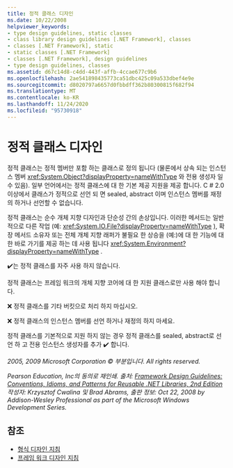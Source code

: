 ```yaml
---
title: 정적 클래스 디자인
ms.date: 10/22/2008
helpviewer_keywords:
- type design guidelines, static classes
- class library design guidelines [.NET Framework], classes
- classes [.NET Framework], static
- static classes [.NET Framework]
- classes [.NET Framework], design guidelines
- type design guidelines, classes
ms.assetid: d67c14d8-c4dd-443f-affb-4ccae677c9b6
ms.openlocfilehash: 2ae541898435773ca51dbc425c09a533dbef4e9e
ms.sourcegitcommit: d8020797a6657d0fbbdff362b80300815f682f94
ms.translationtype: MT
ms.contentlocale: ko-KR
ms.lasthandoff: 11/24/2020
ms.locfileid: "95730918"
---
```

# <a name="static-class-design"></a>정적 클래스 디자인

정적 클래스는 정적 멤버만 포함 하는 클래스로 정의 됩니다 (물론에서 상속 되는 인스턴스 멤버 <xref:System.Object?displayProperty=nameWithType> 와 전용 생성자 일 수 있음). 일부 언어에서는 정적 클래스에 대 한 기본 제공 지원을 제공 합니다. C # 2.0 이상에서 클래스가 정적으로 선언 되 면 sealed, abstract 이며 인스턴스 멤버를 재정의 하거나 선언할 수 없습니다.

 정적 클래스는 순수 개체 지향 디자인과 단순성 간의 손상입니다. 이러한 메서드는 일반적으로 다른 작업 (예: <xref:System.IO.File?displayProperty=nameWithType> ), 확장 메서드 소유자 또는 전체 개체 지향 래퍼가 불필요 한 상승을 (예:)에 대 한 기능에 대 한 바로 가기를 제공 하는 데 사용 됩니다 <xref:System.Environment?displayProperty=nameWithType> .

 ✔️는 정적 클래스를 자주 사용 하지 않습니다.

 정적 클래스는 프레임 워크의 개체 지향 코어에 대 한 지원 클래스로만 사용 해야 합니다.

 ❌ 정적 클래스를 기타 버킷으로 처리 하지 마십시오.

 ❌ 정적 클래스의 인스턴스 멤버를 선언 하거나 재정의 하지 마세요.

 정적 클래스를 기본적으로 지원 하지 않는 경우 정적 클래스를 sealed, abstract로 선언 하 고 전용 인스턴스 생성자를 추가 ✔️ 합니다.

 *2005, 2009 Microsoft Corporation © 부분입니다. All rights reserved.*

 *Pearson Education, Inc의 동의로 재인쇄. 출처: [Framework Design Guidelines: Conventions, Idioms, and Patterns for Reusable .NET Libraries, 2nd Edition](https://www.informit.com/store/framework-design-guidelines-conventions-idioms-and-9780321545619) 작성자: Krzysztof Cwalina 및 Brad Abrams, 출판 정보: Oct 22, 2008 by Addison-Wesley Professional as part of the Microsoft Windows Development Series.*

## <a name="see-also"></a>참조

- [형식 디자인 지침](type.md)
- [프레임 워크 디자인 지침](index.md)
